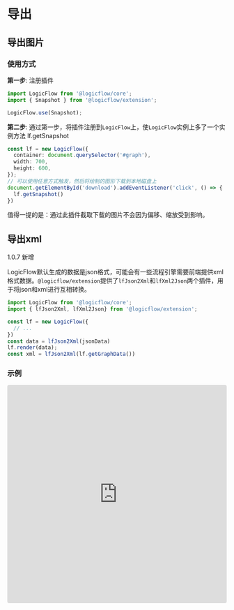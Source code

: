 # 导出

## 导出图片

### 使用方式

**第一步**: 注册插件

```ts
import LogicFlow from '@logicflow/core';
import { Snapshot } from '@logicflow/extension';

LogicFlow.use(Snapshot);
```

**第二步**:
通过第一步，将插件注册到`LogicFlow`上，使`LogicFlow`实例上多了一个实例方法 lf.getSnapshot

```ts
const lf = new LogicFlow({
  container: document.querySelector('#graph'),
  width: 700,
  height: 600,
});
// 可以使用任意方式触发，然后将绘制的图形下载到本地磁盘上
document.getElementById('download').addEventListener('click', () => {
  lf.getSnapshot()
})
```

值得一提的是：通过此插件截取下载的图片不会因为偏移、缩放受到影响。

## 导出xml

1.0.7 新增

LogicFlow默认生成的数据是json格式，可能会有一些流程引擎需要前端提供xml格式数据。`@logicflow/extension`提供了`lfJson2Xml`和`lfXml2Json`两个插件，用于将json和xml进行互相转换。

```ts
import LogicFlow from '@logicflow/core';
import { lfJson2Xml, lfXml2Json} from '@logicflow/extension';

const lf = new LogicFlow({
  // ...
})
const data = lfJson2Xml(jsonData)
lf.render(data);
const xml = lfJson2Xml(lf.getGraphData())
```

### 示例

<iframe src="https://codesandbox.io/embed/logicflow-base21-o3vqi?fontsize=14&hidenavigation=1&theme=dark&view=preview"
     style="width:100%; height:500px; border:0; border-radius: 4px; overflow:hidden;"
     title="logicflow-base21"
     allow="accelerometer; ambient-light-sensor; camera; encrypted-media; geolocation; gyroscope; hid; microphone; midi; payment; usb; vr; xr-spatial-tracking"
     sandbox="allow-forms allow-modals allow-popups allow-presentation allow-same-origin allow-scripts"
   ></iframe>